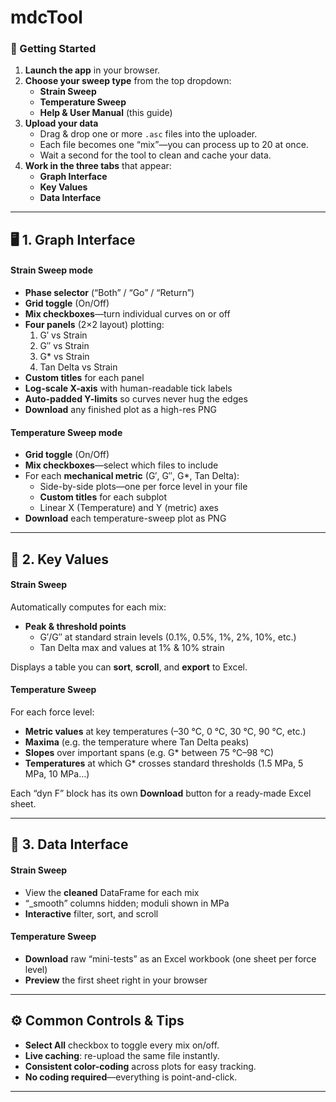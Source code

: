 # mdcTool


### 🚀 Getting Started

1. **Launch the app** in your browser.  
2. **Choose your sweep type** from the top dropdown:  
   - **Strain Sweep**  
   - **Temperature Sweep**  
   - **Help & User Manual** (this guide)  
3. **Upload your data**  
   - Drag & drop one or more `.asc` files into the uploader.  
   - Each file becomes one “mix”—you can process up to 20 at once.  
   - Wait a second for the tool to clean and cache your data.  
4. **Work in the three tabs** that appear:  
   - **Graph Interface**  
   - **Key Values**  
   - **Data Interface**

---

## 🖥️ 1. Graph Interface

#### Strain Sweep mode

- **Phase selector** (“Both” / “Go” / “Return”)  
- **Grid toggle** (On/Off)  
- **Mix checkboxes**—turn individual curves on or off  
- **Four panels** (2×2 layout) plotting:  
  1. G′ vs Strain  
  2. G″ vs Strain  
  3. G*  vs Strain  
  4. Tan Delta vs Strain  
- **Custom titles** for each panel  
- **Log-scale X-axis** with human-readable tick labels  
- **Auto-padded Y-limits** so curves never hug the edges  
- **Download** any finished plot as a high-res PNG  

#### Temperature Sweep mode

- **Grid toggle** (On/Off)  
- **Mix checkboxes**—select which files to include  
- For each **mechanical metric** (G′, G″, G*, Tan Delta):  
  - Side-by-side plots—one per force level in your file  
  - **Custom titles** for each subplot  
  - Linear X (Temperature) and Y (metric) axes  
- **Download** each temperature-sweep plot as PNG  

---

## 🔑 2. Key Values

#### Strain Sweep

Automatically computes for each mix:

- **Peak & threshold points**  
  - G′/G″ at standard strain levels (0.1%, 0.5%, 1%, 2%, 10%, etc.)  
  - Tan Delta max and values at 1% & 10% strain  

Displays a table you can **sort**, **scroll**, and **export** to Excel.

#### Temperature Sweep

For each force level:

- **Metric values** at key temperatures (–30 °C, 0 °C, 30 °C, 90 °C, etc.)  
- **Maxima** (e.g. the temperature where Tan Delta peaks)  
- **Slopes** over important spans (e.g. G* between 75 °C–98 °C)  
- **Temperatures** at which G* crosses standard thresholds (1.5 MPa, 5 MPa, 10 MPa…)  

Each “dyn F” block has its own **Download** button for a ready-made Excel sheet.

---

## 📂 3. Data Interface

#### Strain Sweep

- View the **cleaned** DataFrame for each mix  
- “_smooth” columns hidden; moduli shown in MPa  
- **Interactive** filter, sort, and scroll  

#### Temperature Sweep

- **Download** raw “mini-tests” as an Excel workbook (one sheet per force level)  
- **Preview** the first sheet right in your browser  

---

## ⚙️ Common Controls & Tips

- **Select All** checkbox to toggle every mix on/off.  
- **Live caching**: re-upload the same file instantly.  
- **Consistent color-coding** across plots for easy tracking.  
- **No coding required**—everything is point-and-click.  

---
